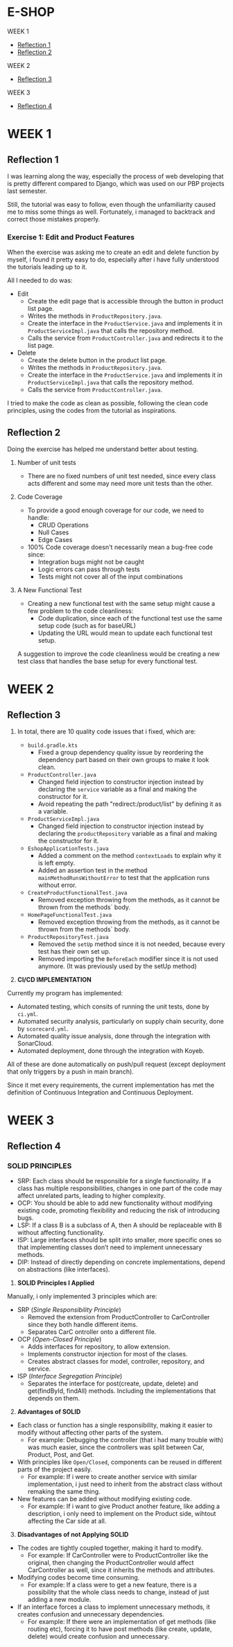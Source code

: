 # E-SHOP

WEEK 1
- [Reflection 1](#Reflection-1)
- [Reflection 2](#Reflection-2)

WEEK 2
- [Reflection 3](#Reflection-3)

WEEK 3
- [Reflection 4](#Reflection-4)

# WEEK 1
## Reflection 1

I was learning along the way, especially the process of web developing that is pretty different compared to Django, which was used on our PBP projects last semester.

Still, the tutorial was easy to follow, even though the unfamiliarity caused me to miss some things as well. Fortunately, i managed to backtrack and correct those mistakes properly.

### Exercise 1: Edit and Product Features

When the exercise was asking me to create an edit and delete function by myself, i found it pretty easy to do, especially after i have fully understood the tutorials leading up to it.

All I needed to do was:
- Edit
  - Create the edit page that is accessible through the button in product list page.
  - Writes the methods in `ProductRepository.java`.
  - Create the interface in the `ProductService.java` and implements it in `ProductServiceImpl.java` that calls the repository method.
  - Calls the service from `ProductController.java` and redirects it to the list page.
- Delete
  - Create the delete button in the product list page.
  - Writes the methods in `ProductRepository.java`.
  - Create the interface in the `ProductService.java` and implements it in `ProductServiceImpl.java` that calls the repository method.
  - Calls the service from `ProductController.java`.

I tried to make the code as clean as possible, following the clean code principles, using the codes from the tutorial as inspirations.

## Reflection 2

Doing the exercise has helped me understand better about testing.

1. Number of unit tests
    - There are no fixed numbers of unit test needed, since every class acts different and some may need more unit tests than the other.
   

2. Code Coverage
    - To provide a good enough coverage for our code, we need to handle:
      - CRUD Operations
      - Null Cases
      - Edge Cases
    - 100% Code coverage doesn't necessarily mean a bug-free code since:
      - Integration bugs might not be caught
      - Logic errors can pass through tests
      - Tests might not cover all of the input combinations


3. A New Functional Test
   - Creating a new functional test with the same setup might cause a few problem to the code cleanliness:
     - Code duplication, since each of the functional test use the same setup code (such as for baseURL)
     - Updating the URL would mean to update each functional test setup.
     
    A suggestion to improve the code cleanliness would be creating a new test class that handles the base setup for every functional test.

# WEEK 2
## Reflection 3

1. In total, there are 10 quality code issues that i fixed, which are:
   - `build.gradle.kts`
     - Fixed a group dependency quality issue by reordering the dependency part based on their own groups to make it look clean.
   - `ProductController.java`
     - Changed field injection to constructor injection instead by declaring the `service` variable as a final and making the constructor for it.
     - Avoid repeating the path "redirect:/product/list" by defining it as a variable.
   - `ProductServiceImpl.java`
     - Changed field injection to constructor injection instead by declaring the `productRepository` variable as a final and making the constructor for it.
   - `EshopApplicationTests.java`
     - Added a comment on the method `contextLoads` to explain why it is left empty.
     - Added an assertion test in the method `mainMethodRunsWithoutError` to test that the application runs without error.
   - `CreateProductFunctionalTest.java`
     - Removed exception throwing from the methods, as it cannot be thrown from the methods` body.
   - `HomePageFunctionalTest.java`
     - Removed exception throwing from the methods, as it cannot be thrown from the methods` body.
   - `ProductRepositoryTest.java`
     - Removed the `setUp` method since it is not needed, because every test has their own set up.
     - Removed importing the `BeforeEach` modifier since it is not used anymore. (It was previously used by the setUp method)

2. **CI/CD IMPLEMENTATION**

Currently my program has implemented:

- Automated testing, which consits of running the unit tests, done by `ci.yml`.
- Automated security analysis, particularly on supply chain security, done by `scorecard.yml`.
- Automated quality issue analysis, done through the integration with SonarCloud.
- Automated deployment, done through the integration with Koyeb.

All of these are done automatically on push/pull request (except deployment that only triggers by a push in main branch).

Since it met every requirements, the current implementation has met the definition of Continuous Integration and Continuous Deployment.

# WEEK 3
## Reflection 4

### SOLID PRINCIPLES

- SRP: Each class should be responsible for a single functionality. If a class has multiple responsibilities, changes in one part of the code may affect unrelated parts, leading to higher complexity.
- OCP: You should be able to add new functionality without modifying existing code, promoting flexibility and reducing the risk of introducing bugs.
- LSP: If a class B is a subclass of A, then A should be replaceable with B without affecting functionality.
- ISP: Large interfaces should be split into smaller, more specific ones so that implementing classes don’t need to implement unnecessary methods.
- DIP: Instead of directly depending on concrete implementations, depend on abstractions (like interfaces).

1. **SOLID Principles I Applied**

Manually, i only implemented 3 principles which are:

- SRP (*Single Responsibility Principle*)
  - Removed the extension from ProductController to CarController
  since they both handle different items.
  - Separates CarC ontroller onto a different file.
- OCP (*Open-Closed Principle*)
  - Adds interfaces for repository, to allow extension.
  - Implements constructor injection for most of the clases.
  - Creates abstract classes for model, controller, repository, and service.
- ISP (*Interface Segregation Principle*)
  - Separates the interface for post(create, update, delete) and get(findById, findAll) methods. 
  Including the implementations that depends on them.

2. **Advantages of SOLID**

- Each class or function has a single responsibility, making it easier to modify without affecting other parts of the system.
  - For example: Debugging the controller (that i had many trouble with) was much easier, since the controllers was split between Car, Product, Post, and Get.
- With principles like `Open/Closed`, components can be reused in different parts of the project easily.
  - For example: If i were to create another service with similar implementation, i just need to inherit from the abstract class without remaking the same thing.
- New features can be added without modifying existing code.
  - For example: If i want to give Product another feature, like adding a description, i only need to implement on the Product side, wihtout affecting the Car side at all.

3. **Disadvantages of not Applying SOLID**

- The codes are tightly coupled together, making it hard to modify.
  - For example: If CarController were to ProductController like the original, then changing the ProductController would affect CarController as well, since it inherits the methods and attributes.
- Modifying codes become time consuming.
  - For example: If a class were to get a new feature, there is a possibility that the whole class needs to change, instead of just adding a new module.
- If an interface forces a class to implement unnecessary methods, it creates confusion and unnecessary dependencies.
  - For example: If there were an implementation of get methods (like routing etc), forcing it to have post methods (like create, update, delete) would create confusion and unnecessary.